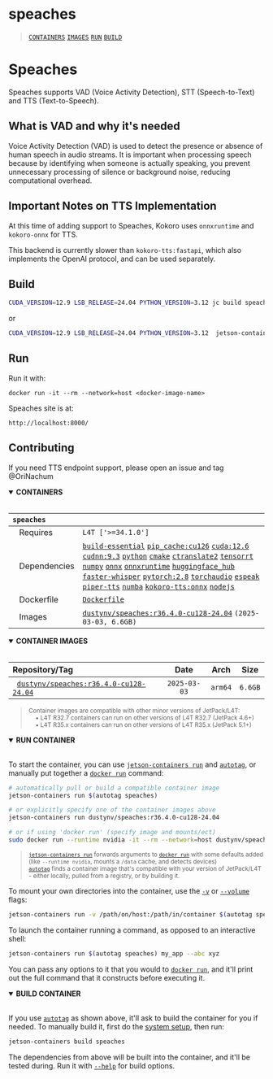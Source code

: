 # speaches

> [`CONTAINERS`](#user-content-containers) [`IMAGES`](#user-content-images) [`RUN`](#user-content-run) [`BUILD`](#user-content-build)

# Speaches

Speaches supports VAD (Voice Activity Detection), STT (Speech-to-Text) and TTS (Text-to-Speech).

## What is VAD and why it's needed

Voice Activity Detection (VAD) is used to detect the presence or absence of human speech in audio streams.
It is important when processing speech because by identifying when someone is actually speaking, you prevent unnecessary processing of silence or background noise, reducing computational overhead.

## Important Notes on TTS Implementation

At this time of adding support to Speaches, Kokoro uses `onnxruntime` and `kokoro-onnx` for TTS.

This backend is currently slower than `kokoro-tts:fastapi`, which also implements the OpenAI protocol, and can be used separately.


## Build

```bash
CUDA_VERSION=12.9 LSB_RELEASE=24.04 PYTHON_VERSION=3.12 jc build speaches
```

or

```bash
CUDA_VERSION=12.9 LSB_RELEASE=24.04 PYTHON_VERSION=3.12  jetson-containers build --build-args=PIP_RETRIES:10,PIP_TIMEOUT:60 speaches
```

## Run

Run it with:
```
docker run -it --rm --network=host <docker-image-name>
```


Speaches site is at:
```
http://localhost:8000/
```



## Contributing

If you need TTS endpoint support, please open an issue and tag @OriNachum


<details open>
<summary><b><a id="containers">CONTAINERS</a></b></summary>
<br>

| **`speaches`** | |
| :-- | :-- |
| &nbsp;&nbsp;&nbsp;Requires | `L4T ['>=34.1.0']` |
| &nbsp;&nbsp;&nbsp;Dependencies | [`build-essential`](/packages/build/build-essential) [`pip_cache:cu126`](/packages/cuda/cuda) [`cuda:12.6`](/packages/cuda/cuda) [`cudnn:9.3`](/packages/cuda/cudnn) [`python`](/packages/build/python) [`cmake`](/packages/build/cmake/cmake_pip) [`ctranslate2`](/packages/ml/ctranslate2) [`tensorrt`](/packages/cuda/tensorrt) [`numpy`](/packages/numeric/numpy) [`onnx`](/packages/ml/onnx) [`onnxruntime`](/packages/ml/onnxruntime) [`huggingface_hub`](/packages/llm/huggingface_hub) [`faster-whisper`](/packages/speech/faster-whisper) [`pytorch:2.8`](/packages/pytorch) [`torchaudio`](/packages/pytorch/torchaudio) [`espeak`](/packages/speech/espeak) [`piper-tts`](/packages/speech/piper-tts) [`numba`](/packages/numeric/numba) [`kokoro-tts:onnx`](/packages/speech/kokoro-tts/kokoro-tts-onnx) [`nodejs`](/packages/build/nodejs) |
| &nbsp;&nbsp;&nbsp;Dockerfile | [`Dockerfile`](Dockerfile) |
| &nbsp;&nbsp;&nbsp;Images | [`dustynv/speaches:r36.4.0-cu128-24.04`](https://hub.docker.com/r/dustynv/speaches/tags) `(2025-03-03, 6.6GB)` |

</details>

<details open>
<summary><b><a id="images">CONTAINER IMAGES</a></b></summary>
<br>

| Repository/Tag | Date | Arch | Size |
| :-- | :--: | :--: | :--: |
| &nbsp;&nbsp;[`dustynv/speaches:r36.4.0-cu128-24.04`](https://hub.docker.com/r/dustynv/speaches/tags) | `2025-03-03` | `arm64` | `6.6GB` |

> <sub>Container images are compatible with other minor versions of JetPack/L4T:</sub><br>
> <sub>&nbsp;&nbsp;&nbsp;&nbsp;• L4T R32.7 containers can run on other versions of L4T R32.7 (JetPack 4.6+)</sub><br>
> <sub>&nbsp;&nbsp;&nbsp;&nbsp;• L4T R35.x containers can run on other versions of L4T R35.x (JetPack 5.1+)</sub><br>
</details>

<details open>
<summary><b><a id="run">RUN CONTAINER</a></b></summary>
<br>

To start the container, you can use [`jetson-containers run`](/docs/run.md) and [`autotag`](/docs/run.md#autotag), or manually put together a [`docker run`](https://docs.docker.com/engine/reference/commandline/run/) command:
```bash
# automatically pull or build a compatible container image
jetson-containers run $(autotag speaches)

# or explicitly specify one of the container images above
jetson-containers run dustynv/speaches:r36.4.0-cu128-24.04

# or if using 'docker run' (specify image and mounts/ect)
sudo docker run --runtime nvidia -it --rm --network=host dustynv/speaches:r36.4.0-cu128-24.04
```
> <sup>[`jetson-containers run`](/docs/run.md) forwards arguments to [`docker run`](https://docs.docker.com/engine/reference/commandline/run/) with some defaults added (like `--runtime nvidia`, mounts a `/data` cache, and detects devices)</sup><br>
> <sup>[`autotag`](/docs/run.md#autotag) finds a container image that's compatible with your version of JetPack/L4T - either locally, pulled from a registry, or by building it.</sup>

To mount your own directories into the container, use the [`-v`](https://docs.docker.com/engine/reference/commandline/run/#volume) or [`--volume`](https://docs.docker.com/engine/reference/commandline/run/#volume) flags:
```bash
jetson-containers run -v /path/on/host:/path/in/container $(autotag speaches)
```
To launch the container running a command, as opposed to an interactive shell:
```bash
jetson-containers run $(autotag speaches) my_app --abc xyz
```
You can pass any options to it that you would to [`docker run`](https://docs.docker.com/engine/reference/commandline/run/), and it'll print out the full command that it constructs before executing it.
</details>
<details open>
<summary><b><a id="build">BUILD CONTAINER</b></summary>
<br>

If you use [`autotag`](/docs/run.md#autotag) as shown above, it'll ask to build the container for you if needed.  To manually build it, first do the [system setup](/docs/setup.md), then run:
```bash
jetson-containers build speaches
```
The dependencies from above will be built into the container, and it'll be tested during.  Run it with [`--help`](/jetson_containers/build.py) for build options.
</details>
